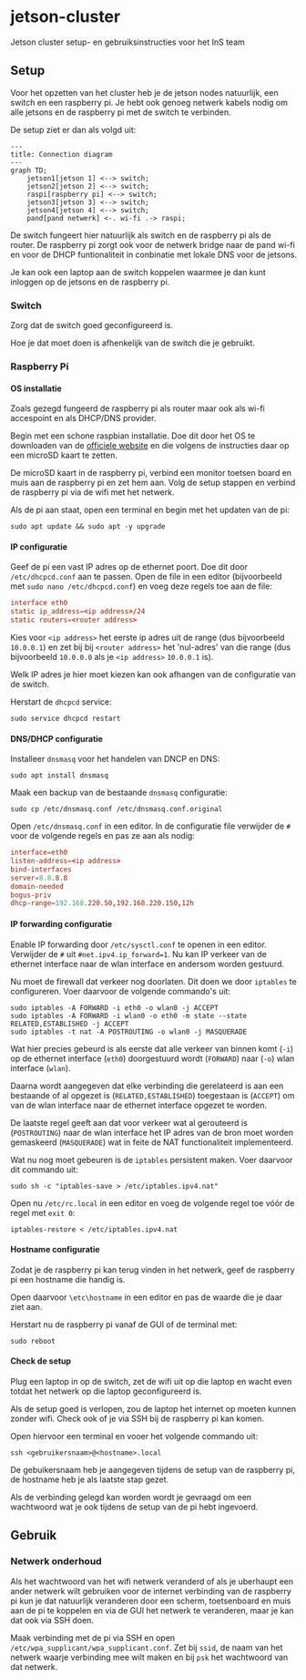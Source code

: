 # jetson-cluster

Jetson cluster setup- en gebruiksinstructies voor het InS team

## Setup

Voor het opzetten van het cluster heb je de jetson nodes natuurlijk, een switch en een raspberry pi. Je hebt ook genoeg netwerk kabels nodig om alle jetsons en de raspberry pi met de switch te verbinden.

De setup ziet er dan als volgd uit:

```mermaid
---
title: Connection diagram
---
graph TD;
    jetson1[jetson 1] <--> switch;
    jetson2[jetson 2] <--> switch;
    raspi[raspberry pi] <--> switch;
    jetson3[jetson 3] <--> switch;
    jetson4[jetson 4] <--> switch;
    pand[pand netwerk] <-. wi-fi .-> raspi;
```

De switch fungeert hier natuurlijk als switch en de raspberry pi als de router. De raspberry pi zorgt ook voor de netwerk bridge naar de pand wi-fi en voor de DHCP funtionaliteit in conbinatie met lokale DNS voor de jetsons.

Je kan ook een laptop aan de switch koppelen waarmee je dan kunt inloggen op de jetsons en de raspberry pi.

### Switch

Zorg dat de switch goed geconfigureerd is.

Hoe je dat moet doen is afhenkelijk van de switch die je gebruikt.

### Raspberry Pi

#### OS installatie

Zoals gezegd fungeerd de raspberry pi als router maar ook als wi-fi accespoint en als DHCP/DNS provider.

Begin met een schone raspbian installatie. Doe dit door het OS te downloaden van de [officiele website](https://www.raspberrypi.com/software/) en die volgens de instructies daar op een microSD kaart te zetten.

De microSD kaart in de raspberry pi, verbind een monitor toetsen board en muis aan de raspberry pi en zet hem aan. Volg de setup stappen en verbind de raspberry pi via de wifi met het netwerk.

Als de pi aan staat, open een terminal en begin met het updaten van de pi:

```shell
sudo apt update && sudo apt -y upgrade
```

#### IP configuratie

Geef de pi een vast IP adres op de ethernet poort. Doe dit door `/etc/dhcpcd.conf` aan te passen. Open de file in een editor (bijvoorbeeld met `sudo nano /etc/dhcpcd.conf`) en voeg deze regels toe aan de file:

```conf
interface eth0
static ip_address=<ip address>/24
static routers=<router address>
```

Kies voor `<ip address>` het eerste ip adres uit de range (dus bijvoorbeeld `10.0.0.1`) en zet bij bij `<router address>` het 'nul-adres' van die range (dus bijvoorbeeld `10.0.0.0` als je `<ip address>` `10.0.0.1` is).

Welk IP adres je hier moet kiezen kan ook afhangen van de configuratie van de switch.

Herstart de `dhcpcd` service:

```shell
sudo service dhcpcd restart
```

#### DNS/DHCP configuratie

Installeer `dnsmasq` voor het handelen van DNCP en DNS:

```shell
sudo apt install dnsmasq
```

Maak een backup van de bestaande `dnsmasq` configuratie:

```shell
sudo cp /etc/dnsmasq.conf /etc/dnsmasq.conf.original
```

Open `/etc/dnsmasq.conf` in een editor. In de configuratie file verwijder de `#` voor de volgende regels en pas ze aan als nodig:

<!-- TODO: check config -->
```conf
interface=eth0
listen-address=<ip address>
bind-interfaces
server=8.8.8.8
domain-needed
bogus-priv
dhcp-range=192.168.220.50,192.168.220.150,12h
```

#### IP forwarding configuratie

Enable IP forwarding door `/etc/sysctl.conf` te openen in een editor. Verwijder de `#` uit `#net.ipv4.ip_forward=1`. Nu kan IP verkeer van de ethernet interface naar de wlan interface en andersom worden gestuurd.

Nu moet de firewall dat verkeer nog doorlaten. Dit doen we door `iptables` te configureren. Voer daarvoor de volgende commando's uit:

```shell
sudo iptables -A FORWARD -i eth0 -o wlan0 -j ACCEPT
sudo iptables -A FORWARD -i wlan0 -o eth0 -m state --state RELATED,ESTABLISHED -j ACCEPT
sudo iptables -t nat -A POSTROUTING -o wlan0 -j MASQUERADE
```

Wat hier precies gebeurd is als eerste dat alle verkeer van binnen komt (`-i`) op de ethernet interface (`eth0`) doorgestuurd wordt (`FORWARD`) naar (`-o`) wlan interface (`wlan`).

Daarna wordt aangegeven dat elke verbinding die gerelateerd is aan een bestaande of al opgezet is (`RELATED,ESTABLISHED`) toegestaan is (`ACCEPT`) om van de wlan interface naar de ethernet interface opgezet te worden.

De laatste regel geeft aan dat voor verkeer wat al gerouteerd is (`POSTROUTING`) naar de wlan interface het IP adres van de bron moet worden gemaskeerd (`MASQUERADE`) wat in feite de NAT functionaliteit implementeerd.

Wat nu nog moet gebeuren is de `iptables` persistent maken. Voer daarvoor dit commando uit:

```shell
sudo sh -c "iptables-save > /etc/iptables.ipv4.nat"
```

Open nu `/etc/rc.local` in een editor en voeg de volgende regel toe vóór de regel met `exit 0`:

```shell
iptables-restore < /etc/iptables.ipv4.nat
```

#### Hostname configuratie

Zodat je de raspberry pi kan terug vinden in het netwerk, geef de raspberry pi een hostname die handig is.

Open daarvoor `\etc\hostname` in een editor en pas de waarde die je daar ziet aan.

Herstart nu de raspberry pi vanaf de GUI of de terminal met:

```shell
sudo reboot
```

#### Check de setup

Plug een laptop in op de switch, zet de wifi uit op die laptop en wacht even totdat het netwerk op die laptop geconfigureerd is.

Als de setup goed is verlopen, zou de laptop het internet op moeten kunnen zonder wifi. Check ook of je via SSH bij de raspberry pi kan komen.

Open hiervoor een terminal en vooer het volgende commando uit:

```shell
ssh <gebruikersnaam>@<hostname>.local
```

De gebuikersnaam heb je aangegeven tijdens de setup van de raspberry pi, de hostname heb je als laatste stap gezet.

Als de verbinding gelegd kan worden wordt je gevraagd om een wachtwoord wat je ook tijdens de setup van de pi hebt ingevoerd.

## Gebruik

### Netwerk onderhoud

Als het wachtwoord van het wifi netwerk veranderd of als je uberhaupt een ander netwerk wilt gebruiken voor de internet verbinding van de raspberry pi kun je dat natuurlijk veranderen door een scherm, toetsenboard en muis aan de pi te koppelen en via de GUI het netwerk te veranderen, maar je kan dat ook via SSH doen.

Maak verbinding met de pi via SSH en open `/etc/wpa_supplicant/wpa_supplicant.conf`. Zet bij `ssid`, de naam van het netwerk waarje verbinding mee wilt maken en bij `psk` het wachtwoord van dat netwerk.
